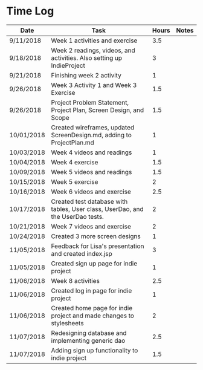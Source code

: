 # Time Log

| Date | Task | Hours | Notes |
|------|------|-------|-------|
| 9/11/2018 | Week 1 activities and exercise | 3.5 | |
| 9/18/2018 | Week 2 readings, videos, and activities. Also setting up IndieProject | 3 | |
| 9/21/2018 | Finishing week 2 activity | 1 | |
| 9/26/2018 | Week 3 Activity 1 and Week 3 Exercise | 1.5 | |
| 9/26/2018 | Project Problem Statement, Project Plan, Screen Design, and Scope | 1.5 | |
| 10/01/2018 | Created wireframes, updated ScreenDesign.md, adding to ProjectPlan.md | 1 | |
| 10/03/2018 | Week 4 videos and readings | 1 | |
| 10/04/2018 | Week 4 exercise | 1.5 | |
| 10/09/2018 | Week 5 videos and readings | 1.5 | |
| 10/15/2018 | Week 5 exercise | 2 | |
| 10/16/2018 | Week 6 videos and exercise | 2.5 | |
| 10/17/2018 | Created test database with tables, User class, UserDao, and the UserDao tests. | 2 | |
| 10/21/2018 | Week 7 videos and exercise | 2 | |
| 10/24/2018 | Created 3 more screen designs | 1 | |
| 11/05/2018 | Feedback for Lisa's presentation and created index.jsp | 3 | |
| 11/05/2018 | Created sign up page for indie project | 1 | |
| 11/06/2018 | Week 8 activities | 2.5 | |
| 11/06/2018 | Created log in page for indie project | 1 | |
| 11/06/2018 | Created home page for indie project and made changes to stylesheets | 2 | |
| 11/07/2018 | Redesigning database and implementing generic dao | 2.5 | |
| 11/07/2018 | Adding sign up functionality to indie project | 1.5 | |